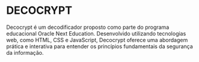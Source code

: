 # DECOCRYPT
Decocrypt é  um decodificador proposto como parte do programa educacional Oracle Next Education.  Desenvolvido utilizando tecnologias web, como HTML, CSS e JavaScript, Decocrypt oferece uma abordagem prática e interativa para entender os princípios fundamentais da segurança da informação.
